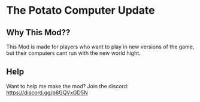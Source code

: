 # The Potato Computer Update

## Why This Mod??

This Mod is made for players who want to play in new versions of the game, but their computers cant run with the new world hight.

## Help

Want to help me make the mod? Join the discord: https://discord.gg/p8GQVxGD5N
